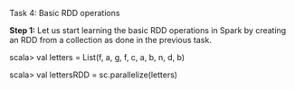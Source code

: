 Task 4: Basic RDD operations

**Step 1:** Let us start learning the basic RDD operations in Spark by creating an RDD from a collection as done in the previous task.

scala> val letters = List(f, a, g, f, c, a, b, n, d, b)

scala> val lettersRDD = sc.parallelize(letters)
